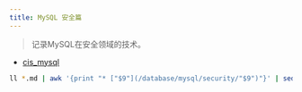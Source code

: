 ```yaml
---
title: MySQL 安全篇
---
```


> 记录MySQL在安全领域的技术。

- [cis_mysql](/database/mysql/security/cis_mysql.html)

```bash
ll *.md | awk '{print "* ["$9"](/database/mysql/security/"$9")"}' | sed 's/.md//'|sed 's/.md/.html/g'
```

